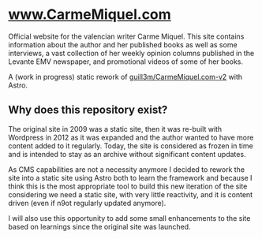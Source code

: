 # www.CarmeMiquel.com

Official website for the valencian writer Carme Miquel. This site contains information about the author and her published books as well as some interviews, a vast collection of her weekly opinion columns published in the Levante EMV newspaper, and promotional videos of some of her books.

A (work in progress) static rework of [guill3m/CarmeMiquel.com-v2](https://github.com/guill3m/CarmeMiquel.com-v2) with Astro.

## Why does this repository exist?

The original site in 2009 was a static site, then it was re-built with Wordpress in 2012 as it was expanded and the author wanted to have more content added to it regularly. Today, the site is considered as frozen in time and is intended to stay as an archive without significant content updates.

As CMS capabilities are not a necessity anymore I decided to rework the site into a static site using Astro both to learn the framework and because I think this is the most appropriate tool to build this new iteration of the site considering we need a static site, with very little reactivity, and it is content driven (even if n9ot regularly updated anymore).

I will also use this opportunity to add some small enhancements to the site based on learnings since the original site was launched.
